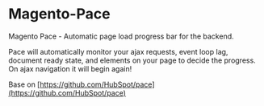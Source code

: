 Magento-Pace
============

Magento Pace - Automatic page load progress bar for the backend.

Pace will automatically monitor your ajax requests, event loop lag, document ready state, and elements on your
page to decide the progress. On ajax navigation it will begin again!

Base on [https://github.com/HubSpot/pace](https://github.com/HubSpot/pace)